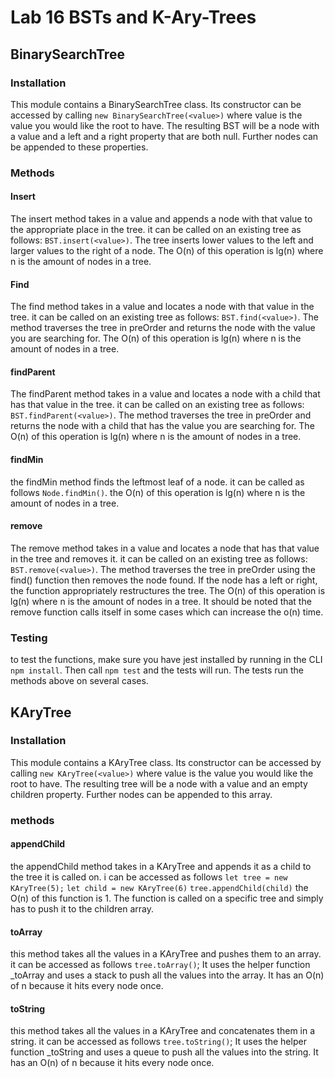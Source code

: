# Lab 16 BSTs and K-Ary-Trees

## BinarySearchTree
### Installation
This module contains a BinarySearchTree class. Its constructor can be accessed by calling `new BinarySearchTree(<value>)` where value is the value you would like the root to have.
The resulting BST will be a node with a value and a left and a right property that are both null. Further nodes can be appended to these properties.

### Methods
#### Insert
The insert method takes in a value and appends a node with that value to the appropriate place in the tree. it can be called on an existing tree as follows: `BST.insert(<value>)`. The tree inserts lower values to the left and larger values to the right of a node. The O(n) of this operation is lg(n) where n is the amount of nodes in a tree.
#### Find
The find method takes in a value and locates a node with that value in the tree. it can be called on an existing tree as follows: `BST.find(<value>)`. The method traverses the tree in preOrder and returns the node with the value you are searching for. The O(n) of this operation is lg(n) where n is the amount of nodes in a tree.

#### findParent
The findParent method takes in a value and locates a node with a child that has that value in the tree. it can be called on an existing tree as follows: `BST.findParent(<value>)`. The method traverses the tree in preOrder and returns the node with a child that has the value you are searching for. The O(n) of this operation is lg(n) where n is the amount of nodes in a tree.

####  findMin
the findMin method finds the leftmost leaf of a node. it can be called as follows `Node.findMin()`. the O(n) of this operation is lg(n) where n is the amount of nodes in a tree.

#### remove
The remove method takes in a value and locates a node that has that value in the tree and removes it. it can be called on an existing tree as follows: `BST.remove(<value>)`. The method traverses the tree in preOrder using the find() function then removes the node found. If the node has a left or right, the function appropriately restructures the tree. The O(n) of this operation is lg(n) where n is the amount of nodes in a tree. It should be noted that the remove function calls itself in some cases which can increase the o(n) time.

### Testing
to test the functions, make sure you have jest installed by running in the CLI `npm install`. Then call `npm test` and the tests will run. The tests run the methods above on several cases.

## KAryTree
### Installation
This module contains a KAryTree class. Its constructor can be accessed by calling `new KAryTree(<value>)` where value is the value you would like the root to have.
The resulting tree will be a node with a value and an empty children property. Further nodes can be appended to this array.
### methods
#### appendChild
the appendChild method takes in a KAryTree and appends it as a child to the tree it is called on. i can be accessed as follows
`let tree = new KAryTree(5);`
`let child = new KAryTree(6)`
`tree.appendChild(child)` the O(n) of this function is 1. The function is called on a specific tree and simply has to push it to the children array.
#### toArray
this method takes all the values in a KAryTree and pushes them to an array. it can be accessed as follows `tree.toArray()`; It uses the helper function \_toArray and uses a stack to push all the values into the array. It has an O(n) of n because it hits every node once.
#### toString
this method takes all the values in a KAryTree and concatenates them in a string. it can be accessed as follows `tree.toString()`; It uses the helper function \_toString and uses a queue to push all the values into the string. It has an O(n) of n because it hits every node once.
